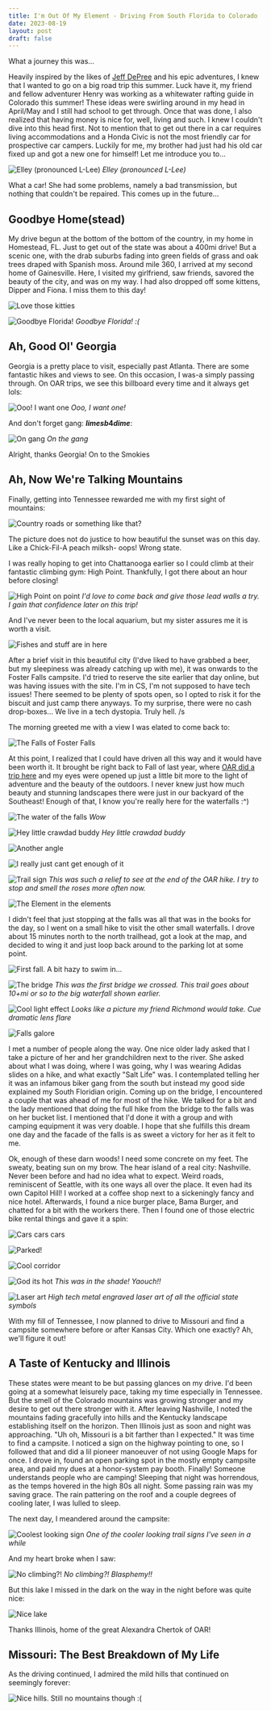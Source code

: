 ```yaml
---
title: I'm Out Of My Element - Driving From South Florida to Colorado
date: 2023-08-19
layout: post
draft: false
---
```


What a journey this was...

Heavily inspired by the likes of [Jeff DePree](http://www.jeffdepree.com/) and
his epic adventures, I knew that I wanted to go on a big road trip this summer.
Luck have it, my friend and fellow adventurer Henry was working as a whitewater
rafting guide in Colorado this summer! These ideas were swirling around in my
head in April/May and I still had school to get through. Once that was done, I
also realized that having money is nice for, well, living and such. I knew I
couldn't dive into this head first. Not to mention that to get out there in a
car requires living accommodations and a Honda Civic is not the most friendly
car for prospective car campers. Luckily for me, my brother had just had his old
car fixed up and got a new one for himself! Let me introduce you to...

![Elley (pronounced L-Lee)](https://public.ranvier.net/images/trip-2023-homestead-to-co/PXL_20230719_164326721.jpeg)
*Elley (pronounced L-Lee)*

What a car! She had some problems, namely a bad transmission, but nothing that
couldn't be repaired. This comes up in the future...

## Goodbye Home(stead)

My drive begun at the bottom of the bottom of the country, in my home in
Homestead, FL. Just to get out of the state was about a 400mi drive! But a
scenic one, with the drab suburbs fading into green fields of grass and oak
trees draped with Spanish moss. Around mile 360, I arrived at my second home of
Gainesville. Here, I visited my girlfriend, saw friends, savored the beauty of
the city, and was on my way. I had also dropped off some kittens, Dipper and
Fiona. I miss them to this day!

![Love those kitties](https://public.ranvier.net/images/trip-2023-homestead-to-co/PXL_20230725_215450457.MP.jpeg)

![Goodbye Florida!](https://public.ranvier.net/images/trip-2023-homestead-to-co/PXL_20230727_153856047.MP.jpeg)
*Goodbye Florida! :(*

## Ah, Good Ol' Georgia

Georgia is a pretty place to visit, especially past Atlanta. There are some
fantastic hikes and views to see. On this occasion, I was-a simply passing
through. On OAR trips, we see this billboard every time and it always get lols:

![Ooo! I want one](https://public.ranvier.net/images/trip-2023-homestead-to-co/PXL_20230727_154441671.MP.jpeg)
*Ooo, I want one!*

And don't forget gang: **$limes b4 dime$**:

![On gang](https://public.ranvier.net/images/trip-2023-homestead-to-co/PXL_20230727_222139281.jpeg)
*On the gang*

Alright, thanks Georgia! On to the Smokies

## Ah, Now We're Talking Mountains

Finally, getting into Tennessee rewarded me with my first sight of mountains:

![Country roads or something like that?](https://public.ranvier.net/images/trip-2023-homestead-to-co/PXL_20230728_002930676.jpeg)

The picture does not do justice to how beautiful the sunset was on this day.
Like a Chick-Fil-A peach milksh- oops! Wrong state.

I was really hoping to get into Chattanooga earlier so I could climb at their
fantastic climbing gym: High Point. Thankfully, I got there about an hour before closing!

![High Point on point](https://public.ranvier.net/images/trip-2023-homestead-to-co/PXL_20230728_011743135.jpeg)
*I'd love to come back and give those lead walls a try. I gain that confidence later on this trip!*

And I've never been to the local aquarium, but my sister assures me it is worth a visit.

![Fishes and stuff are in here](https://public.ranvier.net/images/trip-2023-homestead-to-co/PXL_20230728_022034271.jpeg)

After a brief visit in this beautiful city (I'dve liked to have grabbed a beer,
but my sleepiness was already catching up with me), it was onwards to the Foster
Falls campsite. I'd tried to reserve the site earlier that day online, but was
having issues with the site. I'm in CS, I'm not supposed to have tech issues!
There seemed to be plenty of spots open, so I opted to risk it for the biscuit
and just camp there anyways. To my surprise, there were no cash drop-boxes... We
live in a tech dystopia. Truly hell. /s

The morning greeted me with a view I was elated to come back to:

![The Falls of Foster Falls](https://public.ranvier.net/images/trip-2023-homestead-to-co/PXL_20230728_132309610.jpeg)

At this point, I realized that I could have driven all this way and it would
have been worth it. It brought be right back to Fall of last year, where [OAR
did a trip here](https://ufadventure.com/dt3571) and my eyes were opened up just
a little bit more to the light of adventure and the beauty of the outdoors. I
never knew just how much beauty and stunning landscapes there were just in our
backyard of the Southeast! Enough of that, I know you're really here for the
waterfalls :^)

![The water of the falls](https://public.ranvier.net/images/trip-2023-homestead-to-co/PXL_20230728_133406783.jpeg)
*Wow*

![Hey little crawdad buddy](https://public.ranvier.net/images/trip-2023-homestead-to-co/PXL_20230728_135918288.MP.jpeg)
*Hey little crawdad buddy*

![Another angle](https://public.ranvier.net/images/trip-2023-homestead-to-co/PXL_20230728_140113560.jpeg)

![I really just cant get enough of it](https://public.ranvier.net/images/trip-2023-homestead-to-co/PXL_20230728_140330204.jpeg)

![Trail sign](https://public.ranvier.net/images/trip-2023-homestead-to-co/PXL_20230728_141820680.jpeg)
*This was such a relief to see at the end of the OAR hike. I try to stop and smell the roses more often now.*

![The Element in the elements](https://public.ranvier.net/images/trip-2023-homestead-to-co/PXL_20230728_142018592.jpeg)

I didn't feel that just stopping at the falls was all that was in the books for
the day, so I went on a small hike to visit the other small waterfalls. I drove
about 15 minutes north to the north trailhead, got a look at the map, and
decided to wing it and just loop back around to the parking lot at some point.

![First fall. A bit hazy to swim in...](https://public.ranvier.net/images/trip-2023-homestead-to-co/PXL_20230728_152711610.jpeg)

![The bridge](https://public.ranvier.net/images/trip-2023-homestead-to-co/PXL_20230728_153452553.MP.jpeg)
*This was the first bridge we crossed. This trail goes about 10+mi or so to the big waterfall shown earlier.*

![Cool light effect](https://public.ranvier.net/images/trip-2023-homestead-to-co/PXL_20230728_153521407.jpeg)
*Looks like a picture my friend Richmond would take. Cue dramatic lens flare*

![Falls galore](https://public.ranvier.net/images/trip-2023-homestead-to-co/PXL_20230728_154140411.MP.jpeg)

I met a number of people along the way. One nice older lady asked that I take a
picture of her and her grandchildren next to the river. She asked about what I
was doing, where I was going, why I was wearing Adidas slides on a hike, and
what exactly "Salt Life" was. I contemplated telling her it was an infamous
biker gang from the south but instead my good side explained my South Floridian
origin. Coming up on the bridge, I encountered a couple that was ahead of me for
most of the hike. We talked for a bit and the lady mentioned that doing the full
hike from the bridge to the falls was on her bucket list. I mentioned that I'd
done it with a group and with camping equipment it was very doable. I hope that
she fulfills this dream one day and the facade of the falls is as sweet a
victory for her as it felt to me.

Ok, enough of these darn woods! I need some concrete on my feet. The sweaty,
beating sun on my brow. The hear island of a real city: Nashville. Never been
before and had no idea what to expect. Weird roads, reminiscent of Seattle, with
its one ways all over the place. It even had its own Capitol Hill! I worked at a
coffee shop next to a sickeningly fancy and nice hotel. Afterwards, I found a
nice burger place, Bama Burger, and chatted for a bit with the workers there.
Then I found one of those electric bike rental things and gave it a spin:

![Cars cars cars](https://public.ranvier.net/images/trip-2023-homestead-to-co/PXL_20230728_211815185.jpeg)

![Parked!](https://public.ranvier.net/images/trip-2023-homestead-to-co/PXL_20230728_212550035.jpeg)

![Cool corridor](https://public.ranvier.net/images/trip-2023-homestead-to-co/PXL_20230728_212822379.jpeg)

![God its hot](https://public.ranvier.net/images/trip-2023-homestead-to-co/PXL_20230728_213116547.jpeg)
*This was in the shade! Yaouch!!*

![Laser art](https://public.ranvier.net/images/trip-2023-homestead-to-co/PXL_20230728_220955955.jpeg)
*High tech metal engraved laser art of all the official state symbols*

With my fill of Tennessee, I now planned to drive to Missouri and find a
campsite somewhere before or after Kansas City. Which one exactly? Ah, we'll
figure it out!

## A Taste of Kentucky and Illinois

These states were meant to be but passing glances on my drive. I'd been going at
a somewhat leisurely pace, taking my time especially in Tennessee. But the smell
of the Colorado mountains was growing stronger and my desire to get out there
stronger with it. After leaving Nashville, I noted the mountains fading
gracefully into hills and the Kentucky landscape establishing itself on the
horizon. Then Illinois just as soon and night was approaching. "Uh oh, Missouri
is a bit farther than I expected." It was time to find a campsite. I noticed a
sign on the highway pointing to one, so I followed that and did a lil pioneer
manoeuver of not using Google Maps for once. I drove in, found an open parking
spot in the mostly empty campsite area, and paid my dues at a honor-system pay
booth. Finally! Someone understands people who are camping! Sleeping that night
was horrendous, as the temps hovered in the high 80s all night. Some passing
rain was my saving grace. The rain pattering on the roof and a couple degrees of
cooling later, I was lulled to sleep.

The next day, I meandered around the campsite:

![Coolest looking sign](https://public.ranvier.net/images/trip-2023-homestead-to-co/PXL_20230729_131648800.MP.jpeg)
*One of the cooler looking trail signs I've seen in a while*

And my heart broke when I saw:

![No climbing?!](https://public.ranvier.net/images/trip-2023-homestead-to-co/PXL_20230729_131658882.MP.jpeg)
*No climbing?! Blasphemy!!*

But this lake I missed in the dark on the way in the night before was quite nice:

![Nice lake](https://public.ranvier.net/images/trip-2023-homestead-to-co/PXL_20230729_140156129.jpeg)

Thanks Illinois, home of the great Alexandra Chertok of OAR!

## Missouri: The Best Breakdown of My Life

As the driving continued, I admired the mild hills that continued on seemingly forever:

![Nice hills. Still no mountains though :(](https://public.ranvier.net/images/trip-2023-homestead-to-co/PXL_20230729_175126507.jpeg)
